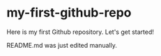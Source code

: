 # my-first-github-repo
Here is my first Github repository. Let's get started!

README.md was just edited manually.
